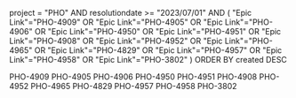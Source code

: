 project = "PHO" AND resolutiondate >= "2023/07/01" AND
( "Epic Link"="PHO-4909" OR 
"Epic Link"="PHO-4905" OR
"Epic Link"="PHO-4906" OR
"Epic Link"="PHO-4950" OR
"Epic Link"="PHO-4951" OR
"Epic Link"="PHO-4908" OR
"Epic Link"="PHO-4952" OR
"Epic Link"="PHO-4965" OR
"Epic Link"="PHO-4829" OR
"Epic Link"="PHO-4957" OR
"Epic Link"="PHO-4958" OR
"Epic Link"="PHO-3802" 
)
ORDER BY created DESC

PHO-4909
PHO-4905
PHO-4906
PHO-4950
PHO-4951
PHO-4908
PHO-4952
PHO-4965
PHO-4829
PHO-4957
PHO-4958
PHO-3802